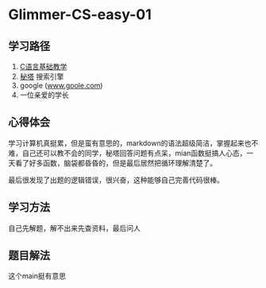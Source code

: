 # Glimmer-CS-easy-01
## **学习路径**

1. [C语言基础教学](https://wangdoc.com/clang/intro)
2. [秘塔](https://metaso.cn) 搜索引擎
3. google (www.goole.com)
4. 一位亲爱的学长

## **心得体会**
学习计算机真挺累，但是蛮有意思的，markdown的语法超级简洁，掌握起来也不难，自己还可以教不会的同学，秘塔回答问题有点呆，mian函数挺搞人心态，一天看了好多函数，脑袋都昏昏的，但是最后居然把循环理解清楚了。

最后很发现了出题的逻辑错误，很兴奋，这种能够自己完善代码很棒。

##  **学习方法**
自己先解题，解不出来先查资料，最后问人

##   **题目解法**

这个main挺有意思
